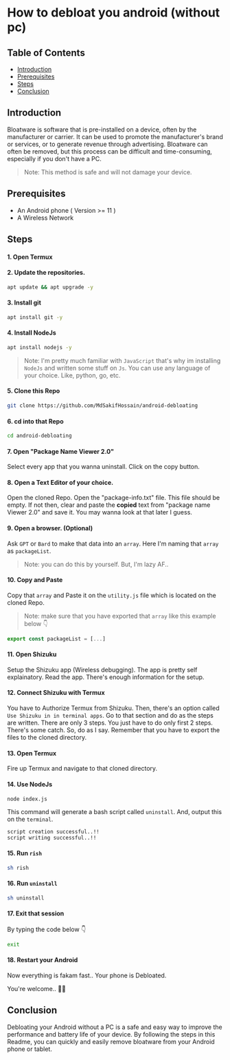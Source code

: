 # How to debloat you android (without pc)


## Table of Contents

* [Introduction](#Introduction)
* [Prerequisites](#Prerequisites)
* [Steps](#steps)
* [Conclusion](#Conclusion)


## Introduction

Bloatware is software that is pre-installed on a device, often by the manufacturer or carrier. It can be used to promote the manufacturer's brand or services, or to generate revenue through advertising. Bloatware can often be removed, but this process can be difficult and time-consuming, especially if you don't have a PC.

>Note: This method is safe and will not damage your device.


## Prerequisites

* An Android phone ( Version >= 11 )
* A Wireless Network


## Steps

#### 1. Open Termux

#### 2. Update the repositories.
```bash
apt update && apt upgrade -y
```

#### 3. Install git
```bash
apt install git -y
```

#### 4. Install NodeJs
```bash
apt install nodejs -y
```

>Note: I'm pretty much familiar with `JavaScript` that's why im installing `NodeJs` and written some stuff on `Js`. You can use any language of your choice. Like, python, go, etc.

#### 5. Clone this Repo
```bash
git clone https://github.com/MdSakifHossain/android-debloating
```

#### 6. cd into that Repo
```bash 
cd android-debloating
```

#### 7. Open "Package Name Viewer 2.0"
Select every app that you wanna uninstall. Click on the copy button. 

#### 8. Open a Text Editor of your choice.
Open the cloned Repo. Open the "package-info.txt" file. This file should be empty. If not then, clear and paste the **copied** text from "package name Viewer 2.0" and save it. You may wanna look at that later I guess.

#### 9. Open a browser. (Optional)
Ask `GPT` or `Bard` to make that data into an `array`. Here I'm naming that `array` as `packageList`. 

>Note: you can do this by yourself. But, I'm lazy AF..

#### 10. Copy and Paste
Copy that `array` and Paste it on the `utility.js` file which is located on the cloned Repo. 
>Note: make sure that you have exported that `array` like this example below 👇
```js
export const packageList = [...]
```

#### 11. Open Shizuku
Setup the Shizuku app (Wireless debugging). The app is pretty self explainatory. Read the app. There's enough information for the setup.

#### 12. Connect Shizuku with Termux
You have to Authorize Termux from Shizuku. Then, there's an option called `Use Shizuku in in terminal apps`. Go to that section and do as the steps are written. There are only 3 steps. 
You just have to do only first 2 steps. There's some catch. So, do as I say. Remember that you have to export the files to the cloned directory.

#### 13. Open Termux
Fire up Termux and navigate to that cloned directory.

#### 14. Use NodeJs
```bash
node index.js
```

This command will generate a bash script called `uninstall`. And, output this on the `terminal`.

```
script creation successful..!!
script writing successful..!!
```

#### 15. Run `rish`
```bash
sh rish
```

#### 16. Run `uninstall`
```bash
sh uninstall
```

#### 17. Exit that session
By typing the code below 👇
```bash
exit
```

#### 18. Restart your Android
Now everything is fakam fast..
Your phone is Debloated.

You're welcome.. 🤗🥸

## Conclusion
Debloating your Android without a PC is a safe and easy way to improve the performance and battery life of your device. By following the steps in this Readme, you can quickly and easily remove bloatware from your Android phone or tablet.
